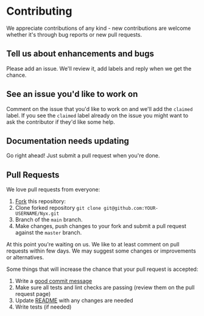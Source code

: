 # Contributing

We appreciate contributions of any kind - new contributions
are welcome whether it's through bug reports or new pull requests.

## Tell us about enhancements and bugs

Please add an issue. We'll review it, add labels and reply when we get the chance.

## See an issue you'd like to work on

Comment on the issue that you'd like to work on and we'll add the
`claimed` label.  If you see the `claimed` label already on the issue you
might want to ask the contributor if they'd like some help.

## Documentation needs updating

Go right ahead! Just submit a pull request when you're done.

## Pull Requests

We love pull requests from everyone:

1. [Fork](https://docs.github.com/en/get-started/quickstart/fork-a-repo) this repository:
2. Clone forked repository `git clone git@github.com:YOUR-USERNAME/Nyx.git`
3. Branch of the `main` branch.
4. Make changes, push changes to your fork and submit a pull request against the `master` branch.

At this point you're waiting on us. We like to at least comment on pull requests within few days. We may suggest some
changes or improvements or alternatives.

Some things that will increase the chance that your pull request is accepted:

1. Write a [good commit message](https://chris.beams.io/posts/git-commit/)
2. Make sure all tests and lint checks are passing (review them on the pull request page)
3. Update [README](README.md) with any changes are needed
4. Write tests (if needed)
